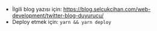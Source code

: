 * İlgili blog yazısı için: https://blog.selcukcihan.com/web-development/twitter-blog-duyurucu/
* Deploy etmek için: `yarn && yarn deploy`
